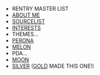 - RENTRY MASTER LIST
- [ABOUT ME](https://rentry.co/CAPITAL-VICES)
- [SOURCELIST](https://rentry.co/Lupining)
- [INTERESTS](https://rentry.co/zolusional)
- THEMES...
- [PERONA](https://rentry.co/GHOSTPRINCESSPERONA)
- [MELON](https://rentry.co/REVENGEOFTHELOVEFAILURE) 
- PDA...
- [MOON](https://rentry.co/allamialuna)
- [SILVER](https://rentry.co/precious-metals) ([GOLD](https://rentry.co/johtochamp) MADE THIS ONE!)
  
  

<!---
1OthDoctor/1OthDoctor is a ✨ special ✨ repository because its `README.md` (this file) appears on your GitHub profile.
You can click the Preview link to take a look at your changes.
--->
